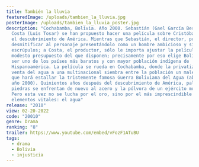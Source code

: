 ```yaml
---
title: También la lluvia
featuredImage: /uploads/tambien_la_lluvia.jpg
posterImage: /uploads/tambien_la_lluvia_poster.jpg
description: "Cochabamba, Bolivia. Año 2000. Sebastián (Gael García Bernal) y
  Costa (Luis Tosar) se han propuesto hacer una película sobre Cristóbal Colón y
  el descubrimiento de América. Mientras que Sebastián, el director, pretende
  desmitificar al personaje presentándolo como un hombre ambicioso y sin
  escrúpulos; a Costa, el productor, sólo le importa ajustar la película al
  modesto presupuesto del que disponen; precisamente por eso elige Bolivia, por
  ser uno de los países más baratos y con mayor población indígena de
  Hispanoamérica. La película se rueda en Cochabamba, donde la privatización y
  venta del agua a una multinacional siembra entre la población un malestar tal
  que hará estallar la tristemente famosa Guerra Boliviana del Agua (abril del
  año 2000). Quinientos años después del descubrimiento de América, palos y
  piedras se enfrentan de nuevo al acero y la pólvora de un ejército moderno.
  Pero esta vez no se lucha por el oro, sino por el más imprescindible de los
  elementos vitales: el agua"
release: "2010"
view: 02-20-2022
code: "20010"
genre: Drama
ranking: "8"
trailer: https://www.youtube.com/embed/vFozF1ATuBU
tags:
  - drama
  - Bolivia
  - injusticia
---
```

